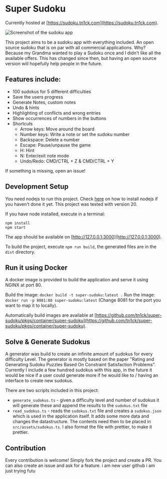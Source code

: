 # Super Sudoku

Currently hosted at [https://sudoku.tn1ck.com](https://sudoku.tn1ck.com).

![Screenshot of the sudoku app](./docs/screenshot-app-2024-08-25.png)


This project aims to be a sudoku app with everything included. An open source sudoku that is on par with all commercial applications. Why? Because my Grandma wanted to play a Sudoku once and I didn't like all the available offers. This has changed since then, but having an open source version will hopefully help people in the future.

## Features include:

- 100 sudokus for 5 different difficulties
- Save the users progress
- Generate Notes, custom notes
- Undo & hints
- Highlighting of conflicts and wrong entries
- Show occurrences of numbers in the buttons
- Shortcuts
    - Arrow keys: Move around the board
    - Number keys: Write a note or set the sudoku number
    - Backspace: Delete a number
    - Escape: Pause/unpause the game
    - H: Hint
    - N: Enter/exit note mode
    - Undo/Redo: CMD/CTRL + Z & CMD/CTRL + Y


If something is missing, open an issue!

## Development Setup

You need nodejs to run this project. Check [here](https://nodejs.org/en/download/package-manager/) on how to install nodejs if you haven't done it yet. This project was tested with version 20.

If you have node installed, execute in a terminal:

```
npm install
npm start
```

The app should be available on [http://127.0.0.1:3000](http://127.0.0.1:3000).

To build the project, execute `npm run build`, the generated files are in the `dist` directory.

## Run it using Docker

A docker image is provided to build the application and serve it using NGINX at port 80.

Build the image: `docker build -t super-sudoku:latest .`
Run the image: `docker run -p 8081:80 super-sudoku:latest` (Change 8081 for the port you want to map it to locally).

Automatically build images are available at [https://github.com/tn1ck/super-sudoku/pkgs/container/super-sudoku](https://github.com/tn1ck/super-sudoku/pkgs/container/super-sudoku).

## Solve & Generate Sudokus

A generator was build to create an infinite amount of sudokus for every difficulty Level.
The generator is mostly based on the paper "Rating and Generating Sudoku Puzzles Based On Constraint Satisfaction Problems".
Currently I include a few hundred sudokus with this app, in the future it would be nice if a user could generate more if he would like to / having an interface to create new sudokus.

There are two scripts included in this project:

* `generate_sudokus.ts` - given a difficulty level and number of sudokus it will generate these and append the results to the `sudokus.txt` file
* `read_sudokus.ts` - reads the `sudokus.txt` file and creates a `sudokus.json` which is used in the application itself. It adds some more data and changes the datastructure. The contents need then to be placed in `src/assets/sudokus.ts`. I also format the file with prettier, to make it prettier.

## Contribution

Every contribution is welcome! Simply fork the project and create a PR. You can also create an issue and ask for a feature.
i am new user github i am just trying futu
